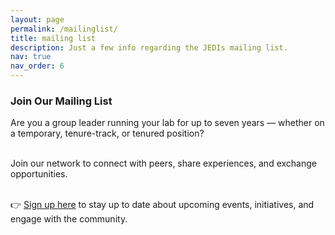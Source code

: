 ```yaml
---
layout: page
permalink: /mailinglist/
title: mailing list
description: Just a few info regarding the JEDIs mailing list.
nav: true
nav_order: 6
---
```


### Join Our Mailing List

Are you a group leader running your lab for up to seven years — whether on a temporary, tenure-track, or tenured position?  <br><br>

Join our network to connect with peers, share experiences, and exchange opportunities.  <br><br>

👉 [Sign up here](https://docs.google.com/forms/d/1IdONgMWDSbpGU0yVqae886-zCuqj2-14dmhcGl-F8tU/viewform?edit_requested=true#responses) to stay up to date about upcoming events, initiatives, and engage with the community.
